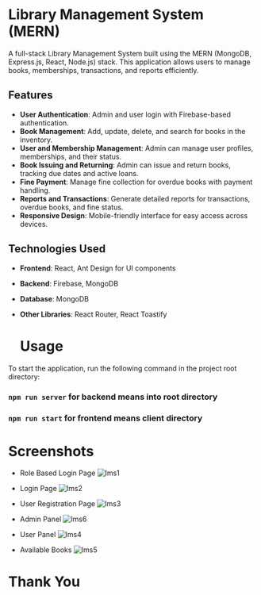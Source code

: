 # Library Management System (MERN)

A full-stack Library Management System built using the MERN (MongoDB, Express.js, React, Node.js) stack. This application allows users to manage books, memberships, transactions, and reports efficiently.

## Features
- **User Authentication**: Admin and user login with Firebase-based authentication.
- **Book Management**: Add, update, delete, and search for books in the inventory.
- **User and Membership Management**: Admin can manage user profiles, memberships, and their status.
- **Book Issuing and Returning**: Admin can issue and return books, tracking due dates and active loans.
- **Fine Payment**: Manage fine collection for overdue books with payment handling.
- **Reports and Transactions**: Generate detailed reports for transactions, overdue books, and fine status.
- **Responsive Design**: Mobile-friendly interface for easy access across devices.

## Technologies Used
- **Frontend**: React, Ant Design for UI components
- **Backend**: Firebase, MongoDB
- **Database**: MongoDB
- **Other Libraries**: React Router, React Toastify


  # Usage

To start the application, run the following command in the project root directory:

### `npm run server` for backend means into root directory

### `npm run start` for frontend means client directory

# Screenshots

- Role Based Login Page
   ![lms1](https://github.com/user-attachments/assets/9fe1fd5a-e54f-45e6-95b4-d2a84d4bf74d)

- Login Page
    ![lms2](https://github.com/user-attachments/assets/9ff30f86-2e58-422a-a0d5-c81ea2b741fb)

- User Registration Page
     ![lms3](https://github.com/user-attachments/assets/80b47169-8dba-4075-b82e-19fac9faba81)

- Admin Panel
     ![lms6](https://github.com/user-attachments/assets/06705ee0-ff81-4ce2-9a07-cf654f625a6e)

- User Panel
     ![lms4](https://github.com/user-attachments/assets/260a297e-781b-4fc3-958d-e7394b12bc23)

-  Available Books
      ![lms5](https://github.com/user-attachments/assets/ffb2e394-68e2-42ff-8305-40496935f3cd)

  # Thank You

    



